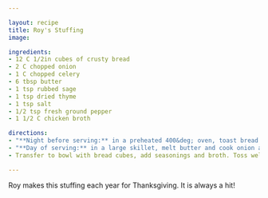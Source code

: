 ```yaml
---

layout: recipe
title: Roy's Stuffing
image: 

ingredients:
- 12 C 1/2in cubes of crusty bread
- 2 C chopped onion
- 1 C chopped celery
- 6 tbsp butter
- 1 tsp rubbed sage
- 1 tsp dried thyme
- 1 tsp salt
- 1/2 tsp fresh ground pepper
- 1 1/2 C chicken broth

directions:
- "**Night before serving:** in a preheated 400&deg; oven, toast bread cubes for 5-7 minutes or until toasted. Store in bowl overnight. They will get stale."
- "**Day of serving:** in a large skillet, melt butter and cook onion and celery over medium heat until softened, about 3 minutes."
- Transfer to bowl with bread cubes, add seasonings and broth. Toss well and place in baking dish. Bake at 325 degrees for about 20 minutes.

---
```

Roy makes this stuffing each year for Thanksgiving. It is always a hit!